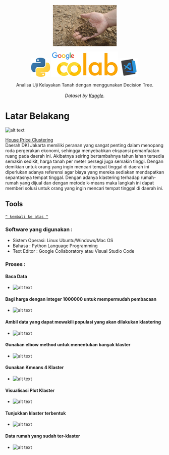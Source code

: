 <p align="center">
  <a href="https://github.com/habibarrsyd/tebet-house-price-clustering/">
    <img src="images/uji_tanah.jpg" alt="Uji Kelayakan Tanah" height="130">
  </a>
</p>

<p align="center">
  <img src="images/python_picture.png" alt="Py" height="60">
  <img src="images/collab_blom_png-removebg-preview.png" alt="Google Collab" height="80">
  <img src="images/vscode.png" alt="vscode-picture" height="60">

  </p>

<p align="center">
  Analisa Uji Kelayakan Tanah dengan menggunakan Decision Tree.
  <br></br>
  <em>Dataset by <a href="https://kaggle.com">Kaggle</a>.</em>
</p>

    
# Latar Belakang
![alt text](images/tebet.jpeg)

[House Price Clustering](https://github.com/habibarrsyd/tebest-hous-price-clustering)<br>
Daerah DKI Jakarta memiliki peranan yang sangat penting dalam menopang roda pergerakan ekonomi, sehingga menyebabkan ekspansi pemanfaatan ruang pada daerah ini. Akibatnya seiring bertambahnya tahun lahan tersedia semakin sedikit, harga tanah per meter persegi juga semakin tinggi. Dengan demikian untuk orang yang ingin mencari tempat tinggal di daerah ini diperlukan adanya referensi agar biaya yang mereka sediakan mendapatkan sepantasnya tempat tinggal. Dengan adanya klastering terhadap rumah-rumah yang dijual dan dengan metode k-means maka langkah ini dapat memberi solusi untuk orang yang ingin mencari tempat tinggal di daerah ini.

## Tools
[`^ kembali ke atas ^`](#)

### Software yang digunakan :
- Sistem Operasi: Linux Ubuntu/Windows/Mac OS
- Bahasa : Python Language Programming
- Text Editor : Google Collaboratory atau Visual Studio Code

### Proses :
#### Baca Data
- ![alt text](images/baca_data_rumah.jpg)
#### Bagi harga dengan integer 1000000 untuk mempermudah pembacaan
- ![alt text](images/bagi_harga.jpg)
#### Ambil data yang dapat mewakili populasi yang akan dilakukan klastering
- ![alt text](images/data_sampel.jpg)
#### Gunakan elbow method untuk menentukan banyak klaster
- ![alt text](images/elbow_method.jpg)
#### Gunakan Kmeans 4 Klaster
- ![alt text](images/kmeans_4klaster.jpg)
#### Visualisasi Plot Klaster
- ![alt text](images/visualisasi_plot_cluster.jpg)
#### Tunjukkan klaster terbentuk
- ![alt text](images/kaster_terbentuk.jpg)
#### Data rumah yang sudah ter-klaster
- ![alt text](images/data_klaster_rumah_fix.jpg)




